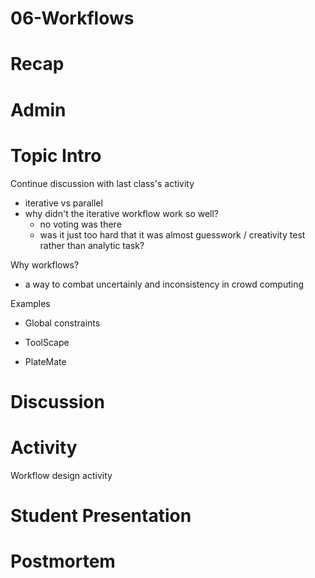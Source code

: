 # 06-Workflows

# Recap


# Admin


# Topic Intro

Continue discussion with last class's activity
- iterative vs parallel
- why didn't the iterative workflow work so well?
	- no voting was there
	- was it just too hard that it was almost guesswork / creativity test rather than analytic task?

Why workflows?
- a way to combat uncertainly and inconsistency in crowd computing

Examples
- Global constraints

- ToolScape

- PlateMate



# Discussion


# Activity
Workflow design activity

# Student Presentation


# Postmortem